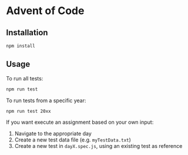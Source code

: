 # Advent of Code

## Installation

```sh
npm install
```

## Usage

To run all tests:

```sh
npm run test
```

To run tests from a specific year:

```sh
npm run test 20xx
```

If you want execute an assignment based on your own input:

1. Navigate to the appropriate day
2. Create a new test data file (e.g. `myTestData.txt`)
3. Create a new test in `dayX.spec.js`, using an existing test as reference
